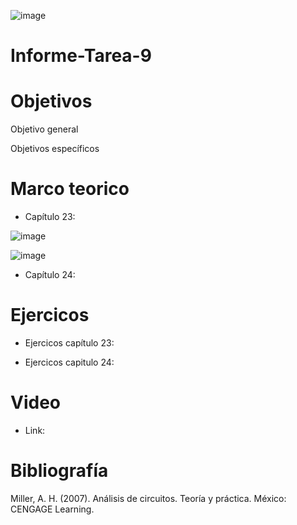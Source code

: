![image](https://user-images.githubusercontent.com/84587120/132118286-fa875f37-c625-4379-ae57-45400da45143.png)

# Informe-Tarea-9

# Objetivos 

Objetivo general 

Objetivos específicos 

# Marco teorico

* Capítulo 23:

![image](https://user-images.githubusercontent.com/84587091/132599102-2fa83d24-09bf-4bfe-a250-a084ac5222ac.png)

![image](https://user-images.githubusercontent.com/84587091/132599155-50cd1669-35d0-4934-9494-caa96c81346e.png)


* Capítulo 24: 

# Ejercicos 

* Ejercicos capítulo 23:

* Ejercicos capitulo 24:

# Video

* Link: 

# Bibliografía 

Miller, A. H. (2007). Análisis de circuitos. Teoría y práctica. México: CENGAGE Learning.

